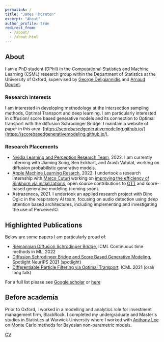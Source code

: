 ```yaml
---
permalink: /
title: "James Thornton"
excerpt: "About"
author_profile: true
redirect_from: 
  - /about/
  - /about.html
---
```



## About
I am a PhD student (DPhil) in the Computational Statistics and Machine Learning (CSML) research group within the Department of Statistics at the University of Oxford, supervised by [George Deligiannidis](https://www.stats.ox.ac.uk/~deligian/) and [Arnaud Doucet](https://www.stats.ox.ac.uk/~doucet/).

### Research Interests
I am interested in developing methodology at the intersection sampling methods, Optimal Transport and deep learning. I am particularly interested in diffusion/ score based generative models and its connection to Optimal transport with the diffusion Schrodinger Bridge. I maintain a website of paper in this area: [https://scorebasedgenerativemodeling.github.io/](https://scorebasedgenerativemodeling.github.io/).

### Research Placements
- [Nvidia Learning and Perception Research Team](https://www.nvidia.com/en-us/research/), 2022. I am currently interning with Jiaming Song, Ben Eckhart, and Arash Vahdat, working on diffusion probabilistic generative models. 
- [Apple Machine Learning Resarch](https://machinelearning.apple.com/), 2022. I undertook a research internship with [Marco Cuturi](https://marcocuturi.net/) working on [improving the efficiency of Sinkhorn via initializations](https://jtt94.github.io/papers/2022-init-sink), open source contributions to [OTT](https://github.com/ott-jax/ott) and score-based generative modeling (coming soon). 
- Astrazeneca, 2021. I undertook an applied research project with Dino Oglic in the respiratory AI team, focusing on audio detection using deep attention based architectures, including implementing and investigating the use of PerceiverIO.


## Highlighted Publications
Below are some papers I am particularly proud of:

- [Riemannian Diffusion Schrodinger Bridge](https://jtt94.github.io/papers/2022-rdsb), ICML Continuous time methods in ML, 2022
- [Diffusion Schrodinger Bridge and Score Based Generative Modeling](https://jtt94.github.io/papers/schrodinger_bridge), Spotlight NeurIPS 2021 (spotlight)
- [Differentiable Particle Filtering via Optimal Transport](https://jtt94.github.io/papers/2020-differentiable-particle-filtering), ICML 2021 (oral/ long talk)

For a full list please see [Google scholar](https://scholar.google.co.uk/citations?user=oFZHOwgAAAAJ&hl=en) or [here](https://jtt94.github.io/papers/)

## Before academia
Prior to Oxford, I worked in a modelling and analytics role for investment management firm, BlackRock. I completed my undergraduate and Master's studies in Statistics at Warwick University where I worked with [Anthony Lee](https://sites.google.com/view/anthonylee/supervision) on Monte Carlo methods for Bayesian non-parametric models.

[CV](https://github.com/JTT94/jtt94.github.io/raw/master/files/James_Thornton_CV.pdf)

